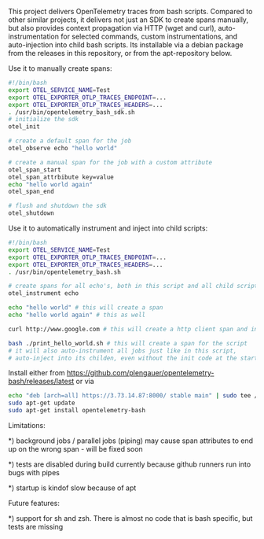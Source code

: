 This project delivers OpenTelemetry traces from bash scripts. Compared to other similar projects, it delivers not just an SDK to create spans manually, but also provides context propagation via HTTP (wget and curl), auto-instrumentation for selected commands, custom instrumentations, and auto-injection into child bash scripts. Its installable via a debian package from the releases in this repository, or from the apt-repository below.

Use it to manually create spans:
```bash
#!/bin/bash
export OTEL_SERVICE_NAME=Test
export OTEL_EXPORTER_OTLP_TRACES_ENDPOINT=...
export OTEL_EXPORTER_OTLP_TRACES_HEADERS=...
. /usr/bin/opentelemetry_bash_sdk.sh
# initialize the sdk
otel_init

# create a default span for the job
otel_observe echo "hello world"

# create a manual span for the job with a custom attribute
otel_span_start
otel_span_attrbibute key=value
echo "hello world again"
otel_span_end

# flush and shutdown the sdk
otel_shutdown
```

Use it to automatically instrument and inject into child scripts:
```bash
#!/bin/bash
export OTEL_SERVICE_NAME=Test
export OTEL_EXPORTER_OTLP_TRACES_ENDPOINT=...
export OTEL_EXPORTER_OTLP_TRACES_HEADERS=...
. /usr/bin/opentelemetry_bash.sh

# create spans for all echo's, both in this script and all child scripts
otel_instrument echo

echo "hello world" # this will create a span
echo "hello world again" # this as well

curl http://www.google.com # this will create a http client span and inject w3c tracecontext

bash ./print_hello_world.sh # this will create a span for the script
# it will also auto-instrument all jobs just like in this script,
# auto-inject into its childen, even without the init code at the start
```

Install either from https://github.com/plengauer/opentelemetry-bash/releases/latest or via
```bash
echo "deb [arch=all] https://3.73.14.87:8000/ stable main" | sudo tee /etc/apt/sources.list.d/example.list
sudo apt-get update
sudo apt-get install opentelemetry-bash
```

Limitations:

*) background jobs / parallel jobs (piping) may cause span attributes to end up on the wrong span - will be fixed soon

*) tests are disabled during build currently because github runners run into bugs with pipes

*) startup is kindof slow because of apt

Future features:

*) support for sh and zsh. There is almost no code that is bash specific, but tests are missing

